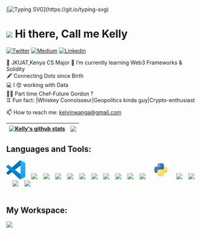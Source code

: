 <!--
**kellywanga/kellywanga** is a ✨ _special_ ✨ repository because its `README.md` (this file) appears on your GitHub profile.

Here are some ideas to get you started:

- 🔭 I’m currently working on ...
- 🌱 I’m currently learning ...
- 👯 I’m looking to collaborate on ...
- 🤔 I’m looking for help with ...
- 💬 Ask me about ...
- 📫 How to reach me: ...
- 😄 Pronouns: ...
- ⚡ Fun fact: ...
-->
[![Typing SVG](https://readme-typing-svg.herokuapp.com?font=Courier+new&color=%23808080&size=40&width=800&duration=6969&lines=Welcome+to+my+profile!)](https://git.io/typing-svg)
# <img src="https://raw.githubusercontent.com/iampavangandhi/iampavangandhi/master/gifs/Hi.gif" width="30px"> Hi there, Call me Kelly 

[![Twitter](https://img.shields.io/badge/Twitter-1DA1F2?style=for-the-badge&logo=twitter&logoColor=white&link=https://twitter.com/@Kelly_obara)](https://twitter.com/@Kelly_obara)
[![Medium](https://img.shields.io/badge/Medium-black?style=for-the-badge&logo=medium&logoColor=white&link=https://medium.com/@kelvinwanga)](https://medium.com/@kelvinwanga)
[![Linkedin](https://img.shields.io/badge/LinkedIn-blue?style=for-the-badge&logo=linkedin&labelColor=blue&link=https://www.linkedin.com/in/kelvinobara/)](https://www.linkedin.com/in/kevin-feng-87a174202/)

:school: JKUAT,Kenya CS Major 🌱 I’m currently learning Web3 Frameworks & Solidity</br>
:fountain_pen: Connecting Dots since Birth</br>
:computer: I :heart_eyes: working with Data</br>
:meat_on_bone::poultry_leg: Part time Chef-Future Gordon ?</br>
:gemini: Fun fact: |Whiskey Connoisseur|Geopolitics kinda guy|Crypto-enthusiast</br>

:mailbox: How to reach me: <a href="mailto:kelvinwanga@gmail.com">kelvinwanga@gmail.com</a>

| <a href="https://github.com/anuraghazra/github-readme-stats"><img align="center" src="https://github-readme-stats.vercel.app/api?username=kellywanga&theme=github_dark&hide=contribs,issues&show_icons=true&include_all_commits=true&hide_border=true" alt="Kelly's github stats" /></a> | <a href="https://github.com/anuraghazra/github-readme-stats"><img align="center" src="https://github-readme-stats.vercel.app/api/top-langs/?username=kellywanga&theme=github_dark&layout=compact&exclude_repo=piercetheheavens.ga&hide_border=true&langs_count=6" /></a> |
| ------------- | ------------- |

## Languages and Tools:
<div>
  <img width=50px src="https://raw.githubusercontent.com/github/explore/80688e429a7d4ef2fca1e82350fe8e3517d3494d/topics/visual-studio-code/visual-studio-code.png">&nbsp;&nbsp;&nbsp;
  <img width=50px src="https://img.shields.io/badge/Python-14354C?style=for-the-badge&logo=python&logoColor=white">&nbsp;&nbsp;&nbsp;
  <img width=50px src="https://upload.wikimedia.org/wikipedia/commons/thumb/1/1d/PyCharm_Icon.svg/512px-PyCharm_Icon.svg.png">&nbsp;&nbsp;&nbsp;
  <img width=50px src="https://img.shields.io/badge/R-276DC3?style=for-the-badge&logo=r&logoColor=white">&nbsp;&nbsp;&nbsp;
  <img width=50px src="https://img.shields.io/badge/PostgreSQL-316192?style=for-the-badge&logo=postgresql&logoColor=white">&nbsp;&nbsp;&nbsp;
  <img width=50px src="https://img.shields.io/badge/MongoDB-4EA94B?style=for-the-badge&logo=mongodb&logoColor=white">&nbsp;&nbsp;&nbsp;
  <img width=50px src="https://img.shields.io/badge/MySQL-00000F?style=for-the-badge&logo=mysql&logoColor=white>&nbsp;&nbsp;&nbsp;
  <img width=50px src="https://img.shields.io/badge/Shell_Script-121011?style=for-the-badge&logo=gnu-bash&logoColor=white">&nbsp;&nbsp;&nbsp;
  <img width=50px src="https://img.shields.io/badge/Bootstrap-563D7C?style=for-the-badge&logo=bootstrap&logoColor=white">&nbsp;&nbsp;&nbsp;
  <img width=50px src="https://github.com/mongodb-js/leaf/raw/master/dist/mongodb-leaf_512x512.png">&nbsp;&nbsp;&nbsp;
  <img width=50px src="https://seeklogo.com/images/N/nodejs-logo-FBE122E377-seeklogo.com.png">&nbsp;&nbsp;&nbsp;
  <img width=50px src="https://www.freepnglogos.com/uploads/logo-mysql-png/logo-mysql-mysql-logo-png-images-are-download-crazypng-21.png">&nbsp;&nbsp;&nbsp;
  <img width=50px src="https://raw.githubusercontent.com/github/explore/80688e429a7d4ef2fca1e82350fe8e3517d3494d/topics/python/python.png">&nbsp;&nbsp;&nbsp;
  <img width=50px src="https://upload.wikimedia.org/wikipedia/commons/1/18/C_Programming_Language.svg">&nbsp;&nbsp;&nbsp;
  <img width=50px src="https://brandslogos.com/wp-content/uploads/images/large/java-logo-1.png">&nbsp;&nbsp;&nbsp;
  <img width=50px src="https://upload.wikimedia.org/wikipedia/commons/thumb/5/5f/Windows_logo_-_2012.svg/2048px-Windows_logo_-_2012.svg.png">&nbsp;&nbsp;&nbsp;
  <img width=50px src="https://cdn-icons-png.flaticon.com/512/518/518713.png">&nbsp;&nbsp;&nbsp;
</div>

</br>

## My Workspace:
[<img height=40 src="https://img.shields.io/badge/windows-%230078D6.svg?&style=for-the-badge&logo=windows&logoColor=white">](https://www.microsoft.com/en-us/windows?r=1)</br>
